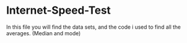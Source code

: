 # Internet-Speed-Test
In this file you will find the data sets, and the code i used to find all the averages. (Median and mode)
